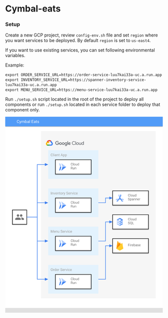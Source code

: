 # Cymbal-eats



### Setup

Create a new GCP project, review ```config-env.sh``` file and set ```region``` where you want services to be deployed.
By default ```region``` is set to ```us-east4```.

If you want to use existing services,
you can set following environmental variables.

Example:
```
export ORDER_SERVICE_URL=https://order-service-luu7kai33a-uc.a.run.app
export INVENTORY_SERVICE_URL=https://spanner-inventory-service-luu7kai33a-uc.a.run.app
export MENU_SERVICE_URL=https://menu-service-luu7kai33a-uc.a.run.app
```
Run ```./setup.sh``` script located in the root of the project to deploy all components or run ```./setup.sh``` located in each service folder to deploy that component only.

![Alt text](./cymbal-eats-services.svg)

